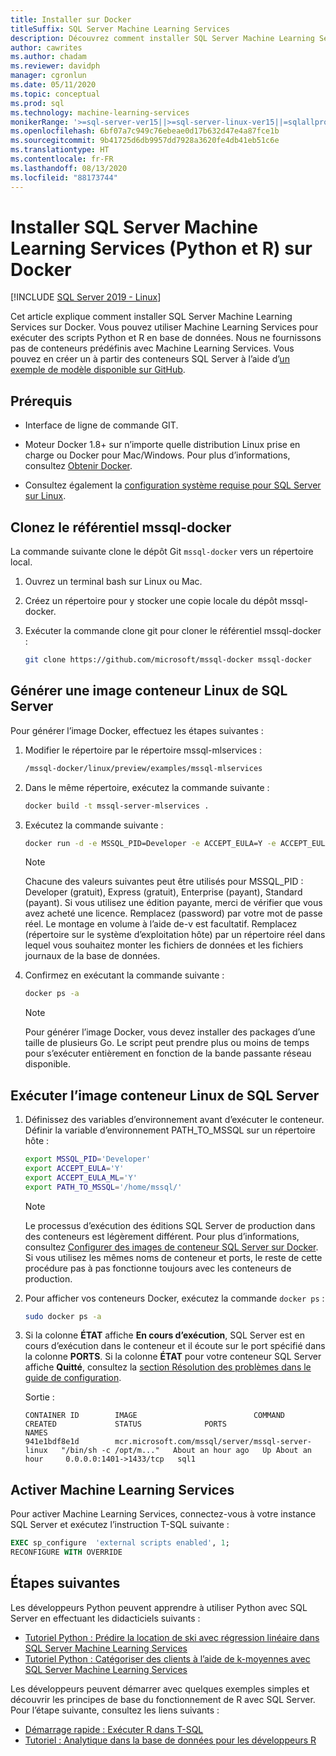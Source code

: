 ```yaml
---
title: Installer sur Docker
titleSuffix: SQL Server Machine Learning Services
description: Découvrez comment installer SQL Server Machine Learning Services (Python et R) sur Docker.
author: cawrites
ms.author: chadam
ms.reviewer: davidph
manager: cgronlun
ms.date: 05/11/2020
ms.topic: conceptual
ms.prod: sql
ms.technology: machine-learning-services
monikerRange: '>=sql-server-ver15||>=sql-server-linux-ver15||=sqlallproducts-allversions'
ms.openlocfilehash: 6bf07a7c949c76ebeae0d17b632d47e4a87fce1b
ms.sourcegitcommit: 9b41725d6db9957dd7928a3620fe4db41eb51c6e
ms.translationtype: HT
ms.contentlocale: fr-FR
ms.lasthandoff: 08/13/2020
ms.locfileid: "88173744"
---
```

# <a name="install-sql-server-machine-learning-services-python-and-r-on-docker"></a>Installer SQL Server Machine Learning Services (Python et R) sur Docker

[!INCLUDE [SQL Server 2019 - Linux](../includes/applies-to-version/sqlserver2019-linux.md)]

Cet article explique comment installer SQL Server Machine Learning Services sur Docker. Vous pouvez utiliser Machine Learning Services pour exécuter des scripts Python et R en base de données. Nous ne fournissons pas de conteneurs prédéfinis avec Machine Learning Services. Vous pouvez en créer un à partir des conteneurs SQL Server à l’aide d’[un exemple de modèle disponible sur GitHub](https://github.com/Microsoft/mssql-docker/tree/master/linux/preview/examples/mssql-mlservices).

## <a name="prerequisites"></a>Prérequis

- Interface de ligne de commande GIT.

- Moteur Docker 1.8+ sur n’importe quelle distribution Linux prise en charge ou Docker pour Mac/Windows. Pour plus d’informations, consultez [Obtenir Docker](https://docs.docker.com/get-docker/).

- Consultez également la [configuration système requise pour SQL Server sur Linux](sql-server-linux-setup.md#system).

## <a name="clone-the-mssql-docker-repository"></a>Clonez le référentiel mssql-docker

La commande suivante clone le dépôt Git `mssql-docker` vers un répertoire local.

1. Ouvrez un terminal bash sur Linux ou Mac.

2. Créez un répertoire pour y stocker une copie locale du dépôt mssql-docker.

3. Exécuter la commande clone git pour cloner le référentiel mssql-docker :

    ```bash
    git clone https://github.com/microsoft/mssql-docker mssql-docker
    ```

## <a name="build-a-sql-server-linux-container-image"></a>Générer une image conteneur Linux de SQL Server

Pour générer l’image Docker, effectuez les étapes suivantes :

1. Modifier le répertoire par le répertoire mssql-mlservices :
    
    ```bash
    /mssql-docker/linux/preview/examples/mssql-mlservices
    ```

2. Dans le même répertoire, exécutez la commande suivante :

    ```bash
    docker build -t mssql-server-mlservices .
    ```

3. Exécutez la commande suivante :

    ```bash
    docker run -d -e MSSQL_PID=Developer -e ACCEPT_EULA=Y -e ACCEPT_EULA_ML=Y -e MSSQL_SA_PASSWORD=<password> -v <directory on the host OS>:/var/opt/mssql -p 1433:1433 mssql-server-mlservices
    ```
  
    > [!NOTE]
    > Chacune des valeurs suivantes peut être utilisés pour MSSQL_PID : Developer (gratuit), Express (gratuit), Enterprise (payant), Standard (payant). Si vous utilisez une édition payante, merci de vérifier que vous avez acheté une licence. Remplacez (password) par votre mot de passe réel. Le montage en volume à l’aide de-v est facultatif. Remplacez (répertoire sur le système d’exploitation hôte) par un répertoire réel dans lequel vous souhaitez monter les fichiers de données et les fichiers journaux de la base de données.
    

4. Confirmez en exécutant la commande suivante :

    ```bash
    docker ps -a
    ```

   > [!NOTE]
   > Pour générer l’image Docker, vous devez installer des packages d’une taille de plusieurs Go. Le script peut prendre plus ou moins de temps pour s’exécuter entièrement en fonction de la bande passante réseau disponible.

## <a name="run-the-sql-server-linux-container-image"></a>Exécuter l’image conteneur Linux de SQL Server

1. Définissez des variables d’environnement avant d’exécuter le conteneur. Définir la variable d’environnement PATH_TO_MSSQL sur un répertoire hôte :

   ```bash
   export MSSQL_PID='Developer'
   export ACCEPT_EULA='Y'
   export ACCEPT_EULA_ML='Y'
   export PATH_TO_MSSQL='/home/mssql/'
   ```
  
   > [!NOTE]
   > Le processus d’exécution des éditions SQL Server de production dans des conteneurs est légèrement différent. Pour plus d’informations, consultez [Configurer des images de conteneur SQL Server sur Docker](sql-server-linux-configure-docker.md). Si vous utilisez les mêmes noms de conteneur et ports, le reste de cette procédure pas à pas fonctionne toujours avec les conteneurs de production.

2. Pour afficher vos conteneurs Docker, exécutez la commande `docker ps` :

   ```bash
   sudo docker ps -a
   ```

3. Si la colonne **ÉTAT** affiche **En cours d’exécution**, SQL Server est en cours d’exécution dans le conteneur et il écoute sur le port spécifié dans la colonne **PORTS**. Si la colonne **ÉTAT** pour votre conteneur SQL Server affiche **Quitté**, consultez la [section Résolution des problèmes dans le guide de configuration](sql-server-linux-configure-docker.md#troubleshooting).

 
    Sortie :

    ```
    CONTAINER ID        IMAGE                          COMMAND                  CREATED             STATUS              PORTS                    NAMES
    941e1bdf8e1d        mcr.microsoft.com/mssql/server/mssql-server-linux   "/bin/sh -c /opt/m..."   About an hour ago   Up About an hour     0.0.0.0:1401->1433/tcp   sql1
    ```

## <a name="enable-machine-learning-services"></a>Activer Machine Learning Services

Pour activer Machine Learning Services, connectez-vous à votre instance SQL Server et exécutez l’instruction T-SQL suivante :

```sql
EXEC sp_configure  'external scripts enabled', 1;
RECONFIGURE WITH OVERRIDE
```

## <a name="next-steps"></a>Étapes suivantes

Les développeurs Python peuvent apprendre à utiliser Python avec SQL Server en effectuant les didacticiels suivants :

+ [Tutoriel Python : Prédire la location de ski avec régression linéaire dans SQL Server Machine Learning Services](../machine-learning/tutorials/python-ski-rental-linear-regression-deploy-model.md)
+ [Tutoriel Python : Catégoriser des clients à l’aide de k-moyennes avec SQL Server Machine Learning Services](../machine-learning/tutorials/python-clustering-model.md)

Les développeurs peuvent démarrer avec quelques exemples simples et découvrir les principes de base du fonctionnement de R avec SQL Server. Pour l’étape suivante, consultez les liens suivants :

+ [Démarrage rapide : Exécuter R dans T-SQL](../machine-learning/tutorials/quickstart-r-create-script.md)
+ [Tutoriel : Analytique dans la base de données pour les développeurs R](../machine-learning/tutorials/sqldev-in-database-r-for-sql-developers.md)
